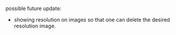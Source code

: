 possible future update:
- showing resolution on images so that one can delete the desired resolution image.
